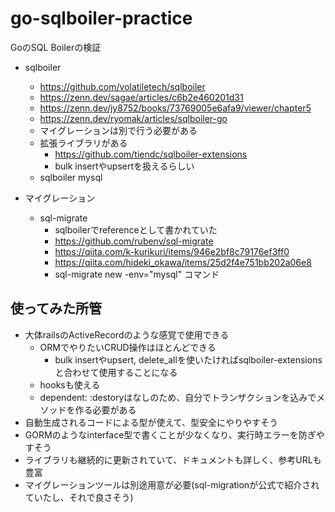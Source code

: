 # go-sqlboiler-practice
GoのSQL Boilerの検証

- sqlboiler
	- https://github.com/volatiletech/sqlboiler
	- https://zenn.dev/sagae/articles/c6b2e460201d31
	- https://zenn.dev/jy8752/books/73769005e6afa9/viewer/chapter5
	- https://zenn.dev/ryomak/articles/sqlboiler-go
	- マイグレーションは別で行う必要がある
	- 拡張ライブラリがある
		- https://github.com/tiendc/sqlboiler-extensions
		- bulk insertやupsertを扱えるらしい
	- sqlboiler mysql

- マイグレーション
	- sql-migrate
		- sqlboilerでreferenceとして書かれていた
		- https://github.com/rubenv/sql-migrate
		- https://qiita.com/k-kurikuri/items/946e2bf8c79176ef3ff0
		- https://qiita.com/hideki_okawa/items/25d2f4e751bb202a06e8
		- sql-migrate new -env="mysql" コマンド

## 使ってみた所管
- 大体railsのActiveRecordのような感覚で使用できる
  - ORMでやりたいCRUD操作はほとんどできる
    - bulk insertやupsert, delete_allを使いたければsqlboiler-extensionsと合わせて使用することになる
  - hooksも使える
  - dependent: :destoryはなしのため、自分でトランザクションを込みでメソッドを作る必要がある
- 自動生成されるコードによる型が使えて、型安全にやりやすそう
- GORMのようなinterface型で書くことが少なくなり、実行時エラーを防ぎやすそう
- ライブラリも継続的に更新されていて、ドキュメントも詳しく、参考URLも豊富
- マイグレーションツールは別途用意が必要(sql-migrationが公式で紹介されていたし、それで良さそう)
